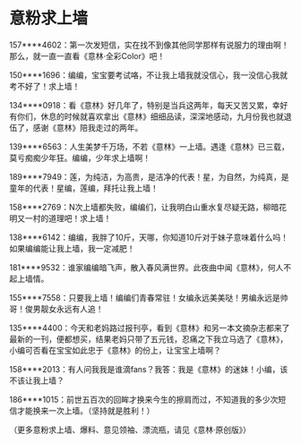 # 意粉求上墙

157****4602：第一次发短信，实在找不到像其他同学那样有说服力的理由啊！那么，就一直一直看《意林·全彩Color》吧！ 

150****1696：编编，宝宝要考试咯，不让我上墙我就没信心，我一没信心我就考不好了！求上墙！ 

134****0918：看《意林》好几年了，特别是当兵这两年，每天又苦又累，幸好有你们，休息的时候就喜欢拿出《意林》细细品读，深深地感动，九月份我也就退伍了，感谢《意林》陪我走过的两年。 

139****6563：人生美梦千万场，不若《意林》一上墙。遇逢《意林》已三载，莫亏痴痴少年狂。编编，少年求上墙啊！ 

189****7949：莲，为纯洁，为高贵，是洁净的代表！星，为自然，为纯真，是童年的代表！星编，莲编，拜托让我上墙！ 

158****2769：N次上墙都失败，编编们，让我明白山重水复尽疑无路，柳暗花明又一村的道理吧！求上墙！ 

138****6142：编编，我胖了10斤，天哪，你知道10斤对于妹子意味着什么吗！如果编编能让我上墙，我一定减肥！ 

181****9532：谁家编编暗飞声，散入春风满世界。此夜曲中闻《意林》，何人不起上墙情。 

155****7558：只要我上墙！编编们青春常驻！女编永远美美哒！男编永远是帅哥！俊男靓女永远有人追！ 

135****4400：今天和老妈路过报刊亭，看到《意林》和另一本文摘杂志都来了最新的一刊，便都想买，结果老妈只带了五元钱，忍痛之下我立马选了《意林》，小编可否看在宝宝如此忠于《意林》的份上，让宝宝上墙啊？ 

158****2013：有人问我我是谁滴fans？我答：我是《意林》的迷妹！小编，该不该让我上墙？ 

186****1015：前世五百次的回眸才换来今生的擦肩而过，不知道我的多少次短信才能换来一次上墙。（坚持就是胜利！） 

（更多意粉求上墙、爆料、意见领袖、漂流瓶，请见《意林·原创版》）